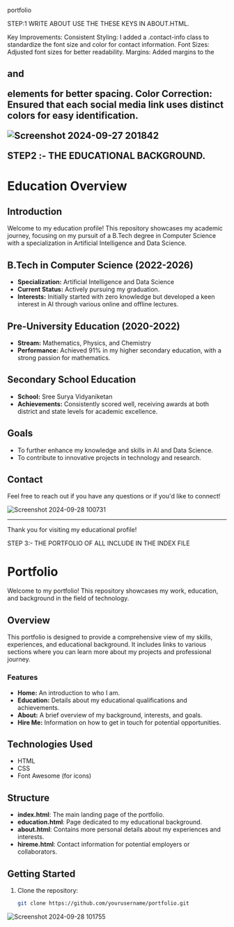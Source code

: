  portfolio

STEP:1  WRITE ABOUT USE THE THESE KEYS IN ABOUT.HTML.

Key Improvements:
Consistent Styling: I added a .contact-info class to standardize the font size and color for contact information.
Font Sizes: Adjusted font sizes for better readability.
Margins: Added margins to the <h2> and <p> elements for better spacing.
Color Correction: Ensured that each social media link uses distinct colors for easy identification.

![Screenshot 2024-09-27 201842](https://github.com/user-attachments/assets/c77aa310-3302-4a59-a7ad-af4ae76038f2) 

STEP2 :- THE EDUCATIONAL BACKGROUND.

# Education Overview

## Introduction
Welcome to my education profile! This repository showcases my academic journey, focusing on my pursuit of a B.Tech degree in Computer Science with a specialization in Artificial Intelligence and Data Science.

## B.Tech in Computer Science (2022-2026)
- **Specialization:** Artificial Intelligence and Data Science
- **Current Status:** Actively pursuing my graduation.
- **Interests:** Initially started with zero knowledge but developed a keen interest in AI through various online and offline lectures.

## Pre-University Education (2020-2022)
- **Stream:** Mathematics, Physics, and Chemistry
- **Performance:** Achieved 91% in my higher secondary education, with a strong passion for mathematics.

## Secondary School Education
- **School:** Sree Surya Vidyaniketan
- **Achievements:** Consistently scored well, receiving awards at both district and state levels for academic excellence.

## Goals
- To further enhance my knowledge and skills in AI and Data Science.
- To contribute to innovative projects in technology and research.

## Contact
Feel free to reach out if you have any questions or if you'd like to connect!

![Screenshot 2024-09-28 100731](https://github.com/user-attachments/assets/2f267f67-7e47-4a6f-accf-c25673243c87)


---

Thank you for visiting my educational profile!


STEP 3:- THE PORTFOLIO OF ALL INCLUDE IN THE INDEX FILE 

# Portfolio

Welcome to my portfolio! This repository showcases my work, education, and background in the field of technology.

## Overview

This portfolio is designed to provide a comprehensive view of my skills, experiences, and educational background. It includes links to various sections where you can learn more about my projects and professional journey.

### Features
- **Home:** An introduction to who I am.
- **Education:** Details about my educational qualifications and achievements.
- **About:** A brief overview of my background, interests, and goals.
- **Hire Me:** Information on how to get in touch for potential opportunities.

## Technologies Used
- HTML
- CSS
- Font Awesome (for icons)

## Structure
- **index.html**: The main landing page of the portfolio.
- **education.html**: Page dedicated to my educational background.
- **about.html**: Contains more personal details about my experiences and interests.
- **hireme.html**: Contact information for potential employers or collaborators.

## Getting Started
1. Clone the repository:
   ```bash
   git clone https://github.com/yourusername/portfolio.git

   
![Screenshot 2024-09-28 101755](https://github.com/user-attachments/assets/1f0ae25f-784a-4f91-b67e-761a25b62dad)



